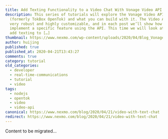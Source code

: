 ```yaml
---
title: Add Texting Functionality to a Video Chat With Vonage Video API
description: This series of tutorials will explore the Vonage Video API
  (formerly TokBox OpenTok) and what you can build with it. The Video API is
  very robust and highly customizable, and in each post we’ll show how to
  implement a specific feature using the API. This time we will look at how to
  add texting to […]
thumbnail: https://www.nexmo.com/wp-content/uploads/2020/04/Blog_Vonage-Video-API_Chat_1200x600.png
author: huijing
published: true
published_at: 2020-04-21T13:43:27
comments: true
category: tutorial
old_categories:
  - developer
  - real-time-communications
  - tutorial
  - video
tags:
  - nodejs
  - opentok
  - video
  - video-api
canonical: https://www.nexmo.com/blog/2020/04/21/video-with-text-chat
redirect: https://www.nexmo.com/blog/2020/04/21/video-with-text-chat
---
```

Content to be migrated...